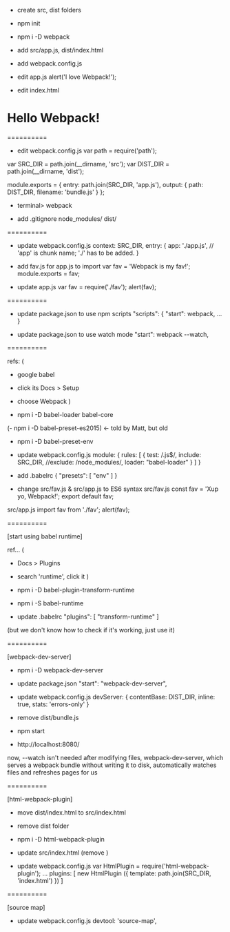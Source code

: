 - create src, dist folders
- npm init
- npm i -D webpack
- add src/app.js, dist/index.html
- add webpack.config.js

- edit app.js
alert('I love Webpack!');

- edit index.html
<!DOCTYPE html>
<html>
  <head>
    <title>Webpack Test</title>
  </head>
  <body>
    <h1>Hello Webpack!</h1>
    <script src='bundle.js'></script>
  </body>
</html>

==========

- edit webpack.config.js
var path = require('path');

var SRC_DIR  = path.join(__dirname, 'src');
var DIST_DIR = path.join(__dirname, 'dist');

module.exports = {
  entry: path.join(SRC_DIR, 'app.js'),
  output: {
    path: DIST_DIR,
    filename: 'bundle.js'
  }
};

- terminal> webpack

- add .gitignore
node_modules/
dist/

==========

- update webpack.config.js
context: SRC_DIR,
entry: {
  app: './app.js', // 'app' is chunk name; './' has to be added.
}

- add fav.js for app.js to import
var fav = 'Webpack is my fav!';
module.exports = fav;

- update app.js
var fav = require('./fav');
alert(fav);

==========

- update package.json to use npm scripts
"scripts": {
  "start": webpack,
  ...
}

- update package.json to use watch mode
"start": webpack --watch,

==========

refs: (
  - google babel
  - click its Docs > Setup
  - choose Webpack
)

- npm i -D babel-loader babel-core

(- npm i -D babel-preset-es2015) <- told by Matt, but old
- npm i -D babel-preset-env

- update webpack.config.js
module: {
  rules: [
    {
      test: /\.js$/,
      include: SRC_DIR,
      //exclude: /node_modules/,
      loader: "babel-loader"
    }
  ]
}

- add .babelrc
{
  "presets": [
    "env"
  ]
}

- change src/fav.js & src/app.js to ES6 syntax
src/fav.js
const fav = 'Xup yo, Webpack!';
export default fav;

src/app.js
import fav from './fav';
alert(fav);

==========

[start using babel runtime]

ref... (
  - Docs > Plugins
  - search 'runtime', click it
)

- npm i -D babel-plugin-transform-runtime
- npm i -S babel-runtime

- update .babelrc
"plugins": [
  "transform-runtime"
]

(but we don't know how to check if it's working, just use it)

==========

[webpack-dev-server]

- npm i -D webpack-dev-server

- update package.json
"start": "webpack-dev-server",

- update webpack.config.js
devServer: {
  contentBase: DIST_DIR,
  inline: true,
  stats: 'errors-only'
}

- remove dist/bundle.js
- npm start
- http://localhost:8080/

now,
--watch isn't needed
after modifying files,
webpack-dev-server, which serves a webpack bundle without writing it to disk, automatically watches files and refreshes pages for us

==========

[html-webpack-plugin]

- move dist/index.html to src/index.html
- remove dist folder

- npm i -D html-webpack-plugin

- update src/index.html
(remove <script src='bundle.js'></script>)

- update webpack.config.js
var HtmlPlugin = require('html-webpack-plugin');
...
plugins: [
  new HtmlPlugin ({
    template: path.join(SRC_DIR, 'index.html')
  })
]

==========

[source map]

- update webpack.config.js
devtool: 'source-map',
